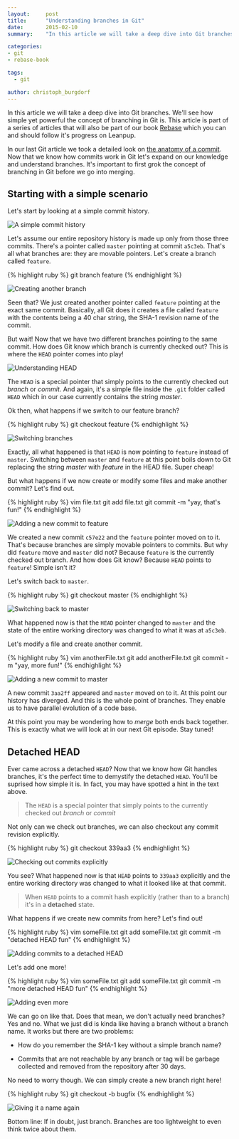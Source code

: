 ```yaml
---
layout:     post
title:      "Understanding branches in Git"
date:       2015-02-10
summary:    "In this article we will take a deep dive into Git branches. We'll see how simple yet powerful the concept of branching in Git is."

categories: 
- git
- rebase-book

tags:
  - git

author: christoph_burgdorf
---
```


In this article we will take a deep dive into Git branches. We'll see how simple yet powerful the concept of branching in Git is. This article is part of a series of articles that will also be part of our book [Rebase](https://leanpub.com/rebase-the-complete-guide-on-rebasing-in-git) which you can and should follow it's progress on Leanpup.

In our last Git article we took a detailed look on [the anatomy of a commit](http://blog.thoughtram.io/git/2014/11/18/the-anatomy-of-a-git-commit.html). Now that we know how commits work in Git let's expand on our knowledge and understand branches. It's important to first grok the concept of branching in Git before we go into merging.

## Starting with a simple scenario

Let's start by looking at a simple commit history.

![A simple commit history](/assets/git-branching-commits-abstract-2.svg)

Let's assume our entire repository history is made up only from those three commits. There's a pointer called `master` pointing at commit `a5c3eb`. That's all what branches are: they are movable pointers. Let's create a branch called `feature`.

{% highlight ruby %}
git branch feature
{% endhighlight %}

![Creating another branch](/assets/git-branching-new-branch.svg)

Seen that? We just created another pointer called `feature` pointing at the exact same commit. Basically, all Git does it creates a file called `feature` with the contents being a 40 char string, the SHA-1 revision name of the commit.

But wait! Now that we have two different branches pointing to the same commit. How does Git know which branch is currently checked out? This is where the `HEAD` pointer comes into play!

![Understanding HEAD](/assets/git-branching-head-pointer.svg)

The `HEAD` is a special pointer that simply points to the currently checked out *branch* or *commit*. And again, it's a simple file inside the `.git` folder called `HEAD` which in our case currently contains the string *master*.

Ok then, what happens if we switch to our feature branch?

{% highlight ruby %}
git checkout feature
{% endhighlight %}

![Switching branches](/assets/git-branching-head-pointer-2.svg)

Exactly, all what happened is that `HEAD` is now pointing to `feature` instead of `master`. Switching between `master` and `feature` at this point boils down to Git replacing the string *master* with *feature* in the HEAD file. Super cheap!

But what happens if we now create or modify some files and make another commit? Let's find out.

{% highlight ruby %}
vim file.txt
git add file.txt
git commit -m "yay, that's fun!"
{% endhighlight %}

![Adding a new commit to feature](/assets/git-branching-head-pointer-3.svg)

We created a new commit `c57e22` and the `feature` pointer moved on to it. That's because branches are simply movable pointers to commits. But why did `feature` move and `master` did not? Because `feature` is the currently checked out branch. And how does Git know? Because `HEAD` points to `feature`! Simple isn't it?

Let's switch back to `master`.

{% highlight ruby %}
git checkout master
{% endhighlight %}

![Switching back to master](/assets/git-branching-head-pointer-4.svg)

What happened now is that the `HEAD` pointer changed to `master` and the state of the entire working directory was changed to what it was at `a5c3eb`.

Let's modify a file and create another commit.

{% highlight ruby %}
vim anotherFile.txt
git add anotherFile.txt
git commit -m "yay, more fun!"
{% endhighlight %}

![Adding a new commit to master](/assets/git-branching-head-pointer-5.svg)

A new commit `3aa2ff` appeared and `master` moved on to it. At this point our history has diverged. And this is the whole point of branches. They enable us to have parallel evolution of a code base.

At this point you may be wondering how to *merge* both ends back together. This is exactly what we will look at in our next Git episode. Stay tuned!

## Detached HEAD

Ever came across a detached `HEAD`? Now that we know how Git handles branches, it's the perfect time to demystify the detached `HEAD`. You'll be suprised how simple it is. In fact, you may have spotted a hint in the text above.

>The `HEAD` is a special pointer that simply points to the currently checked out *branch* or *commit*

Not only can we check out branches, we can also checkout any commit revision explicitly. 

{% highlight ruby %}
git checkout 339aa3
{% endhighlight %}

![Checking out commits explicitly](/assets/git-detached-head-2.svg)

You see? What happened now is that `HEAD` points to `339aa3` explicitly and the entire working directory was changed to what it looked like at that commit.

>When `HEAD` points to a commit hash explicitly (rather than to a branch) it's in a **detached** state.

What happens if we create new commits from here? Let's find out!

{% highlight ruby %}
vim someFile.txt
git add someFile.txt
git commit -m "detached HEAD fun"
{% endhighlight %}

![Adding commits to a detached HEAD](/assets/git-detached-head-3.svg)

Let's add one more!

{% highlight ruby %}
vim someFile.txt
git add someFile.txt
git commit -m "more detached HEAD fun"
{% endhighlight %}

![Adding even more](/assets/git-detached-head-4.svg)

We can go on like that. Does that mean, we don't actually need branches? Yes and no. What we just did is kinda like having a branch without a branch name. It works but there are two problems:

- How do you remember the SHA-1 key without a simple branch name?

- Commits that are not reachable by any branch or tag will be garbage collected and removed from the repository after 30 days.

No need to worry though. We can simply create a new branch right here!

{% highlight ruby %}
git checkout -b bugfix
{% endhighlight %}

![Giving it a name again](/assets/git-detached-head-6.svg)

Bottom line: If in doubt, just branch. Branches are too lightweight to even think twice about them.
